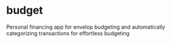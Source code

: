 # budget
Personal financing app for envelop budgeting and automatically categorizing transactions for effortless budgeting
